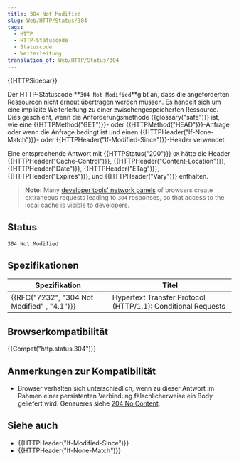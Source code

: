 ```yaml
---
title: 304 Not Modified
slug: Web/HTTP/Status/304
tags:
  - HTTP
  - HTTP-Statuscode
  - Statuscode
  - Weiterleitung
translation_of: Web/HTTP/Status/304
---
```

{{HTTPSidebar}}

Der HTTP-Statuscode **`304 Not Modified`**gibt an, dass die angeforderten Ressourcen nicht erneut übertragen werden müssen. Es handelt sich um eine implizite Weiterleitung zu einer zwischengespeicherten Ressource. Dies geschieht, wenn die Anforderungsmethode {{glossary("safe")}} ist, wie eine {{HTTPMethod("GET")}}- oder {{HTTPMethod("HEAD")}}-Anfrage oder wenn die Anfrage bedingt ist und einen {{HTTPHeader("If-None-Match")}}- oder {{HTTPHeader("If-Modified-Since")}}-Header verwendet.

Eine entsprechende Antwort mit {{HTTPStatus("200")}} `OK` hätte die Header {{HTTPHeader("Cache-Control")}}, {{HTTPHeader("Content-Location")}}, {{HTTPHeader("Date")}}, {{HTTPHeader("ETag")}}, {{HTTPHeader("Expires")}}, und {{HTTPHeader("Vary")}} enthalten.

> **Note:** Many [developer tools' network panels](/de/docs/Tools/Network_Monitor) of browsers create extraneous requests leading to `304` responses, so that access to the local cache is visible to developers.

## Status

    304 Not Modified

## Spezifikationen

| Spezifikation                                            | Titel                                                        |
| -------------------------------------------------------- | ------------------------------------------------------------ |
| {{RFC("7232", "304 Not Modified" , "4.1")}} | Hypertext Transfer Protocol (HTTP/1.1): Conditional Requests |

## Browserkompatibilität

{{Compat("http.status.304")}}

## Anmerkungen zur Kompatibilität

- Browser verhalten sich unterschiedlich, wenn zu dieser Antwort im Rahmen einer persistenten Verbindung fälschlicherweise ein Body geliefert wird. Genaueres siehe [204 No Content](/de/docs/Web/HTTP/Status/204).

## Siehe auch

- {{HTTPHeader("If-Modified-Since")}}
- {{HTTPHeader("If-None-Match")}}
